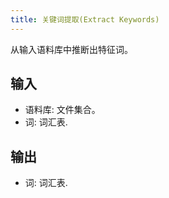 ```yaml
---
title: 关键词提取(Extract Keywords)
---
```


从输入语料库中推断出特征词。





## 输入

- 语料库: 文件集合。
- 词: 词汇表.

## 输出

- 词: 词汇表.

